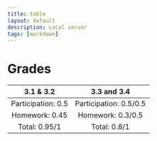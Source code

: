 ```yaml
---
title: table
layout: default
description: Local server
tags: [markdown]
---
```


# Grades
| 3.1 & 3.2 | 3.3 and 3.4 |
| :---------: | :-----------: |
| Participation: 0.5| Participation: 0.5/0.5 |
| Homework: 0.45 | Homework: 0.3/0.5 | 
| Total: 0.95/1  | Total: 0.8/1 |